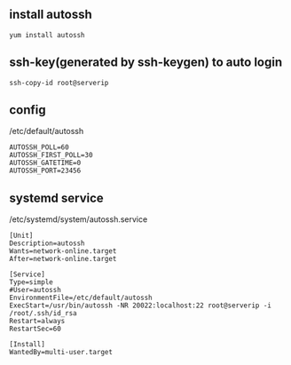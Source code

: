 ## install autossh
`yum install autossh`

## ssh-key(generated by ssh-keygen) to auto login
`ssh-copy-id root@serverip`

## config
/etc/default/autossh  
```
AUTOSSH_POLL=60
AUTOSSH_FIRST_POLL=30
AUTOSSH_GATETIME=0
AUTOSSH_PORT=23456
```

## systemd service
/etc/systemd/system/autossh.service  
```
[Unit]
Description=autossh
Wants=network-online.target
After=network-online.target

[Service]
Type=simple
#User=autossh
EnvironmentFile=/etc/default/autossh
ExecStart=/usr/bin/autossh -NR 20022:localhost:22 root@serverip -i /root/.ssh/id_rsa
Restart=always
RestartSec=60

[Install]
WantedBy=multi-user.target
```
